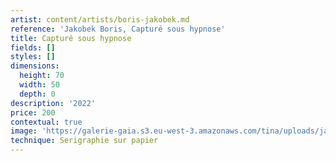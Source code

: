 ```yaml
---
artist: content/artists/boris-jakobek.md
reference: 'Jakobek Boris, Capturé sous hypnose'
title: Capturé sous hypnose
fields: []
styles: []
dimensions:
  height: 70
  width: 50
  depth: 0
description: '2022'
price: 200
contextual: true
image: 'https://galerie-gaia.s3.eu-west-3.amazonaws.com/tina/uploads/jakobek-boris/Boris JAkobek - Capturé sous hypnose - 2022.jpg'
technique: Serigraphie sur papier
---
```


